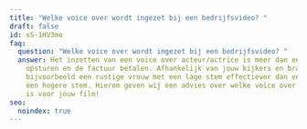 ```yaml
---
title: "Welke voice over wordt ingezet bij een bedrijfsvideo? "
draft: false
id: sS-1HV3mo
faq:
  question: "Welke voice over wordt ingezet bij een bedrijfsvideo? "
  answer: Het inzetten van een voice over acteur/actrice is meer dan een script
    opsturen en de factuur betalen. Afhankelijk van jouw kijkers en branche is
    bijvoorbeeld een rustige vrouw met een lage stem effectiever dan een man met
    een hogere stem. Hierom geven wij een advies over welke voice over de juiste
    is voor jouw film!
seo:
  noindex: true
---
```

